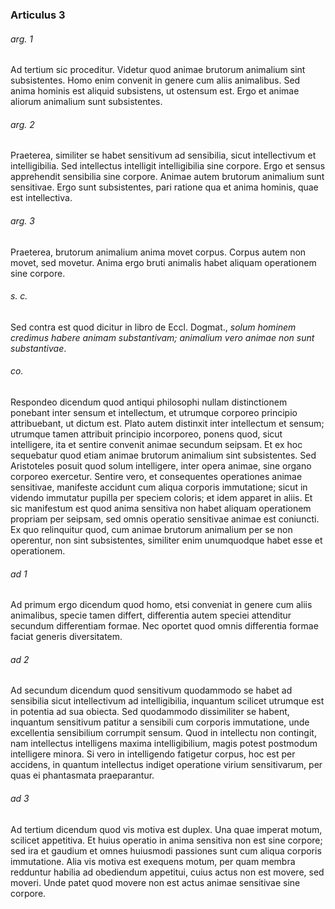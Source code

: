 ### Articulus 3

###### arg. 1
Ad tertium sic proceditur. Videtur quod animae brutorum animalium sint subsistentes. Homo enim convenit in genere cum aliis animalibus. Sed anima hominis est aliquid subsistens, ut ostensum est. Ergo et animae aliorum animalium sunt subsistentes.

###### arg. 2
Praeterea, similiter se habet sensitivum ad sensibilia, sicut intellectivum et intelligibilia. Sed intellectus intelligit intelligibilia sine corpore. Ergo et sensus apprehendit sensibilia sine corpore. Animae autem brutorum animalium sunt sensitivae. Ergo sunt subsistentes, pari ratione qua et anima hominis, quae est intellectiva.

###### arg. 3
Praeterea, brutorum animalium anima movet corpus. Corpus autem non movet, sed movetur. Anima ergo bruti animalis habet aliquam operationem sine corpore.

###### s. c.
Sed contra est quod dicitur in libro de Eccl. Dogmat., *solum hominem credimus habere animam substantivam; animalium vero animae non sunt substantivae*.

###### co.
Respondeo dicendum quod antiqui philosophi nullam distinctionem ponebant inter sensum et intellectum, et utrumque corporeo principio attribuebant, ut dictum est. Plato autem distinxit inter intellectum et sensum; utrumque tamen attribuit principio incorporeo, ponens quod, sicut intelligere, ita et sentire convenit animae secundum seipsam. Et ex hoc sequebatur quod etiam animae brutorum animalium sint subsistentes. Sed Aristoteles posuit quod solum intelligere, inter opera animae, sine organo corporeo exercetur. Sentire vero, et consequentes operationes animae sensitivae, manifeste accidunt cum aliqua corporis immutatione; sicut in videndo immutatur pupilla per speciem coloris; et idem apparet in aliis. Et sic manifestum est quod anima sensitiva non habet aliquam operationem propriam per seipsam, sed omnis operatio sensitivae animae est coniuncti. Ex quo relinquitur quod, cum animae brutorum animalium per se non operentur, non sint subsistentes, similiter enim unumquodque habet esse et operationem.

###### ad 1
Ad primum ergo dicendum quod homo, etsi conveniat in genere cum aliis animalibus, specie tamen differt, differentia autem speciei attenditur secundum differentiam formae. Nec oportet quod omnis differentia formae faciat generis diversitatem.

###### ad 2
Ad secundum dicendum quod sensitivum quodammodo se habet ad sensibilia sicut intellectivum ad intelligibilia, inquantum scilicet utrumque est in potentia ad sua obiecta. Sed quodammodo dissimiliter se habent, inquantum sensitivum patitur a sensibili cum corporis immutatione, unde excellentia sensibilium corrumpit sensum. Quod in intellectu non contingit, nam intellectus intelligens maxima intelligibilium, magis potest postmodum intelligere minora. Si vero in intelligendo fatigetur corpus, hoc est per accidens, in quantum intellectus indiget operatione virium sensitivarum, per quas ei phantasmata praeparantur.

###### ad 3
Ad tertium dicendum quod vis motiva est duplex. Una quae imperat motum, scilicet appetitiva. Et huius operatio in anima sensitiva non est sine corpore; sed ira et gaudium et omnes huiusmodi passiones sunt cum aliqua corporis immutatione. Alia vis motiva est exequens motum, per quam membra redduntur habilia ad obediendum appetitui, cuius actus non est movere, sed moveri. Unde patet quod movere non est actus animae sensitivae sine corpore.

